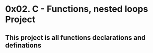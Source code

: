 # 0x02. C - Functions, nested loops Project

## This project is all functions declarations and definations
